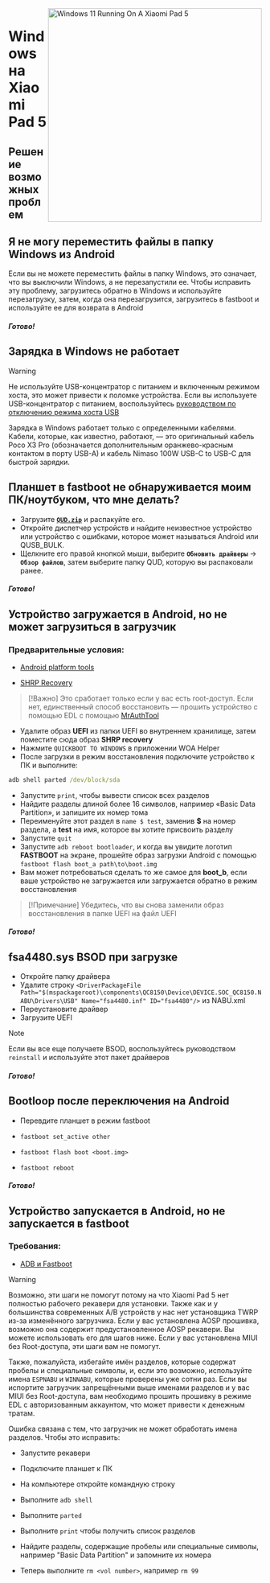 ﻿<img align="right" src="https://raw.githubusercontent.com/erdilS/Port-Windows-11-Xiaomi-Pad-5/main/nabu.png" width="425" alt="Windows 11 Running On A Xiaomi Pad 5">


# Windows на Xiaomi Pad 5

## Решение возможных проблем

## Я не могу переместить файлы в папку Windows из Android

Если вы не можете переместить файлы в папку Windows, это означает, что вы выключили Windows, а не перезапустили ее. Чтобы исправить эту проблему, загрузитесь обратно в Windows и используйте перезагрузку, затем, когда она перезагрузится, загрузитесь в fastboot и используйте ее для возврата в Android

##### Готово!

## Зарядка в Windows не работает
> [!WARNING]
> Не используйте USB-концентратор с питанием и включенным режимом хоста, это может привести к поломке устройства. Если вы используете USB-концентратор с питанием, воспользуйтесь [руководством по отключению режима хоста USB](/guide/Russian/Additional-materials-ru.md#выключение-режима-usb-хоста)

Зарядка в Windows работает только с определенными кабелями. Кабели, которые, как известно, работают, — это оригинальный кабель Poco X3 Pro (обозначается дополнительным оранжево-красным контактом в порту USB-A) и кабель Nimaso 100W USB-C to USB-C для быстрой зарядки.

## Планшет в fastboot не обнаруживается моим ПК/ноутбуком, что мне делать?
- Загрузите [**`QUD.zip`**](https://github.com/n00b69/woa-betalm/releases/download/Qfil/QUD.zip) и распакуйте его.
- Откройте диспетчер устройств и найдите неизвестное устройство или устройство с ошибками, которое может называться Android или QUSB_BULK.
- Щелкните его правой кнопкой мыши, выберите **```Обновить драйверы```** → **`Обзор файлов`**, затем выберите папку QUD, которую вы распаковали ранее.

##### Готово!

## Устройство загружается в Android, но не может загрузиться в загрузчик

### Предварительные условия:
- [Android platform tools](https://developer.android.com/studio/releases/platform-tools)

- [SHRP Recovery](https://github.com/erdilS/Port-Windows-11-Xiaomi-Pad-5/releases/download/1.0/SHRP.img)

> [!Важно]
> Это сработает только если у вас есть root-доступ. Если нет, единственный способ восстановить — прошить устройство с помощью EDL с помощью [MrAuthTool](https://mrauthtool.com/)

- Удалите образ **UEFI** из папки UEFI во внутреннем хранилище, затем поместите сюда образ **SHRP recovery**
- Нажмите `QUICKBOOT TO WINDOWS` в приложении WOA Helper
- После загрузки в режим восстановления подключите устройство к ПК и выполните:
```cmd
adb shell parted /dev/block/sda
```
- Запустите ```print```, чтобы вывести список всех разделов
- Найдите разделы длиной более 16 символов, например «Basic Data Partition», и запишите их номер тома
- Переименуйте этот раздел в ```name $ test```, заменив **$** на номер раздела, а **test** на имя, которое вы хотите присвоить разделу
- Запустите ```quit```
- Запустите ```adb reboot bootloader```, и когда вы увидите логотип **FASTBOOT** на экране, прошейте образ загрузки Android с помощью ```fastboot flash boot_a path\to\boot.img```
- Вам может потребоваться сделать то же самое для **boot_b**, если ваше устройство не загружается или загружается обратно в режим восстановления

> [!Примечание]
> Убедитесь, что вы снова заменили образ восстановления в папке UEFI на файл UEFI

##### Готово!

## fsa4480.sys BSOD при загрузке
- Откройте папку драйвера
- Удалите строку ```<DriverPackageFile Path="$(mspackageroot)\components\QC8150\Device\DEVICE.SOC_QC8150.NABU\Drivers\USB" Name="fsa4480.inf" ID="fsa4480"/>``` из NABU.xml
- Переустановите драйвер
- Загрузите UEFI
> [!NOTE]
> Если вы все еще получаете BSOD, воспользуйтесь руководством `reinstall` и используйте этот пакет драйверов

##### Готово!

## Bootloop после переключения на Android
- Перевдите планшет в режим fastboot

- ```fastboot set_active other```

- ```fastboot flash boot <boot.img>```

- ```fastboot reboot```

##### Готово!

## Устройство запускается в Android, но не запускается в fastboot

### Требования:

- [ADB и Fastboot](https://developer.android.com/studio/releases/platform-tools)

> [!WARNING]
> Возможно, эти шаги не помогут потому на что Xiaomi Pad 5 нет полностью рабочего рекавери для установки. Также как и у большинства современных A/B устройств у нас нет установщика TWRP из-за изменённого загрузчика. Если у вас установлена AOSP прошивка, возможно она содержит предустановленное AOSP рекавери. Вы можете использовать его для шагов ниже. Если у вас установлена MIUI без Root-доступа, эти шаги вам не помогут.
>
> Также, пожалуйста, избегайте имён разделов, которые содержат пробелы и специальные символы, и, если это возможно, используйте имена `ESPNABU` и `WINNABU`, которые проверены уже сотни раз. Если вы испортите загрузчик запрещёнными выше именами разделов и у вас MIUI без Root-доступа, вам необходимо прошить прошивку в режиме EDL с авторизованным аккаунтом, что может привести к денежным тратам.


Ошибка связана с тем, что загрузчик не может обработать имена разделов. Чтобы это исправить:

- Запустите рекавери

- Подключите планшет к ПК

- На компьютере откройте командную строку

- Выполните ```adb shell```

- Выполните ```parted```

- Выполните ```print``` чтобы получить список разделов

- Найдите разделы, содержащие пробелы или специальные символы, например "Basic Data Partition" и запомните их номера

- Теперь выполните ```rm <vol number>```, например ```rm 99```


